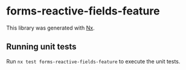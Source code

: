 # forms-reactive-fields-feature

This library was generated with [Nx](https://nx.dev).

## Running unit tests

Run `nx test forms-reactive-fields-feature` to execute the unit tests.
